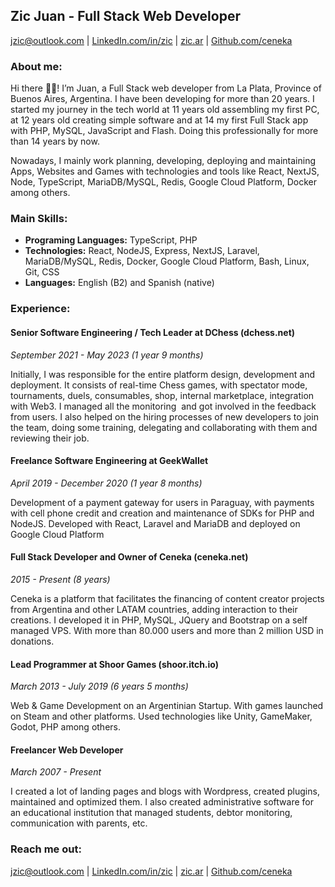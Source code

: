 ## Zic Juan - Full Stack Web Developer

[jzic@outlook.com](mailto:jzic@outlook.com) | [LinkedIn.com/in/zic](https://linkedin.com/in/zic) | [zic.ar](https://zic.ar) | [Github.com/ceneka](https://github.com/ceneka)

### About me:

Hi there 👋👋! I’m Juan, a Full Stack web developer from La Plata, Province of Buenos Aires, Argentina. I have been developing for more than 20 years. I started my journey in the tech world at 11 years old assembling my first PC, at 12 years old creating simple software and at 14 my first Full Stack app with PHP, MySQL, JavaScript and Flash. Doing this professionally for more than 14 years by now.

Nowadays, I mainly work planning, developing, deploying and maintaining Apps, Websites and Games with technologies and tools like React, NextJS, Node, TypeScript, MariaDB/MySQL, Redis, Google Cloud Platform, Docker among others.

### Main Skills:

*   **Programing Languages:** TypeScript, PHP
*   **Technologies:** React, NodeJS, Express, NextJS, Laravel, MariaDB/MySQL, Redis, Docker, Google Cloud Platform, Bash, Linux, Git, CSS
*   **Languages:** English (B2) and Spanish (native)

### Experience:

#### **Senior Software Engineering / Tech Leader at DChess (dchess.net)**

_September 2021 - May 2023 (1 year 9 months)_

Initially, I was responsible for the entire platform design, development and deployment. It consists of real-time Chess games, with spectator mode, tournaments, duels, consumables, shop, internal marketplace, integration with Web3. I managed all the monitoring  and got involved in the feedback from users. I also helped on the hiring processes of new developers to join the team, doing some training, delegating and collaborating with them and reviewing their job.

#### **Freelance Software Engineering at GeekWallet**

_April 2019 - December 2020 (1 year 8 months)_

Development of a payment gateway for users in Paraguay, with payments with cell phone credit and creation and maintenance of SDKs for PHP and NodeJS. Developed with React, Laravel and MariaDB and deployed on Google Cloud Platform

#### **Full Stack Developer and Owner of Ceneka (ceneka.net)**

_2015 - Present (8 years)_

Ceneka is a platform that facilitates the financing of content creator projects from Argentina and other LATAM countries, adding interaction to their creations. I developed it in PHP, MySQL, JQuery and Bootstrap on a self managed VPS. With more than 80.000 users and more than 2 million USD in donations.

#### **Lead Programmer at Shoor Games (shoor.itch.io)**

_March 2013 - July 2019 (6 years 5 months)_

Web & Game Development on an Argentinian Startup. With games launched on Steam and other platforms. Used technologies like Unity, GameMaker, Godot, PHP among others.

#### **Freelancer Web Developer**

_March 2007 - Present_

I created a lot of landing pages and blogs with Wordpress, created plugins, maintained and optimized them. I also created administrative software for an educational institution that managed students, debtor monitoring, communication with parents, etc.

### Reach me out:

[jzic@outlook.com](mailto:jzic@outlook.com) | [LinkedIn.com/in/zic](https://linkedin.com/in/zic) | [zic.ar](https://zic.ar) | [Github.com/ceneka](https://github.com/ceneka)
